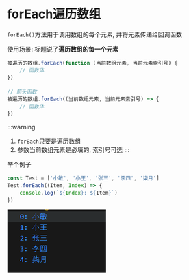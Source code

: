 # forEach遍历数组

`forEach()`方法用于调用数组的每个元素, 并将元素传递给回调函数

使用场景: 标题说了**遍历数组的每一个元素**

```js
被遍历的数组.forEach(function (当前数组元素, 当前元素索引号) {
    // 函数体
})

// 箭头函数
被遍历的数组.forEach((当前数组元素, 当前元素索引号) => {
    // 函数体
})
```

:::warning
1. `forEach`只要是遍历数组
2. 参数当前数组元素是必填的, 索引号可选
:::

举个例子

```js
const Test = ['小敏', '小王', '张三', '李四', '柒月']
Test.forEach((Item, Index) => {
    console.log(`${Index}: ${Item}`)
})
```

![c41a500c61a4f0085809d6750e5b23401e0433fa](Assets/c41a500c61a4f0085809d6750e5b23401e0433fa.png)

